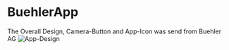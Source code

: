 # BuehlerApp
The Overall Design, Camera-Button and App-Icon was send from Buehler AG
![App-Design](https://cloud.githubusercontent.com/assets/6640705/24713473/1373fbfe-1a26-11e7-8aa9-a400ff03b968.png)
